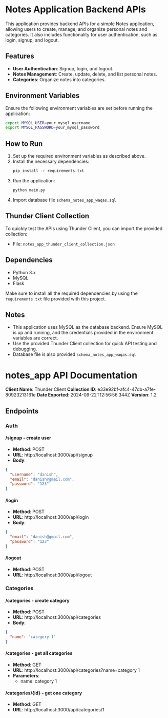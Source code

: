 
# Notes Application Backend APIs

This application provides backend APIs for a simple Notes application, allowing users to create, manage, and organize personal notes and categories. It also includes functionality for user authentication, such as login, signup, and logout.

## Features

- **User Authentication**: Signup, login, and logout.
- **Notes Management**: Create, update, delete, and list personal notes.
- **Categories**: Organize notes into categories.

## Environment Variables

Ensure the following environment variables are set before running the application:

```bash
export MYSQL_USER=your_mysql_username
export MYSQL_PASSWORD=your_mysql_password
```

## How to Run

1. Set up the required environment variables as described above.
2. Install the necessary dependencies:
   ```bash
   pip install -r requirements.txt
   ```
3. Run the application:
   ```bash
   python main.py
   ```
4. Import database file `schema_notes_app_waqas.sql`

## Thunder Client Collection

To quickly test the APIs using Thunder Client, you can import the provided collection:

- File: `notes_app_thunder_client_collection.json`

## Dependencies

- Python 3.x
- MySQL
- Flask

Make sure to install all the required dependencies by using the `requirements.txt` file provided with this project.

## Notes

- This application uses MySQL as the database backend. Ensure MySQL is up and running, and the credentials provided in the environment variables are correct.
- Use the provided Thunder Client collection for quick API testing and debugging.
- Database file is also provided `schema_notes_app_waqas.sql`



# notes_app API Documentation
**Client Name**: Thunder Client
**Collection ID**: e33e92bf-afc4-47db-a7fe-80923213161e
**Date Exported**: 2024-09-22T12:56:56.344Z
**Version**: 1.2

## Endpoints

### Auth

#### /signup - create user
- **Method**: POST
- **URL**: http://localhost:3000/api/signup
- **Body**:
```json
{
  "username": "danish",
  "email": "danish@gmail.com",
  "password": "123"
}
```

#### /login
- **Method**: POST
- **URL**: http://localhost:3000/api/login
- **Body**:
```json
{
  "email": "danish@gmail.com",
  "password": "123"
}
```

#### /logout
- **Method**: POST
- **URL**: http://localhost:3000/api/logout

### Categories

#### /categories - create category
- **Method**: POST
- **URL**: http://localhost:3000/api/categories
- **Body**:
```json
{
  "name": "category 1"
}
```

#### /categories - get all categories
- **Method**: GET
- **URL**: http://localhost:3000/api/categories?name=category 1
- **Parameters**:
  - name: category 1

#### /categories/{id} - get one category
- **Method**: GET
- **URL**: http://localhost:3000/api/categories/1